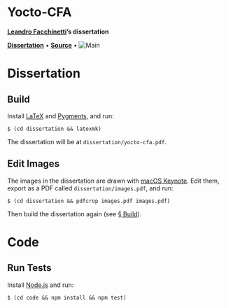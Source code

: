 # Yocto-CFA

**[Leandro Facchinetti](https://www.leafac.com)’s dissertation**

[**Dissertation**](dissertation/yocto-cfa.pdf) • [**Source**](https://github.com/leafac/yocto-cfa) • ![Main](https://github.com/leafac/yocto-cfa/workflows/Main/badge.svg)

# Dissertation

## Build

Install [LaTeX](https://www.latex-project.org) and [Pygments](http://pygments.org), and run:

```console
$ (cd dissertation && latexmk)
```

The dissertation will be at `dissertation/yocto-cfa.pdf`.

## Edit Images

The images in the dissertation are drawn with [macOS Keynote](https://www.apple.com/keynote/). Edit them, export as a PDF called `dissertation/images.pdf`, and run:

```console
$ (cd dissertation && pdfcrop images.pdf images.pdf)
```

Then build the dissertation again (see [§ Build](#build)).

# Code

## Run Tests

Install [Node.js](https://nodejs.org/) and run:

```console
$ (cd code && npm install && npm test)
```
